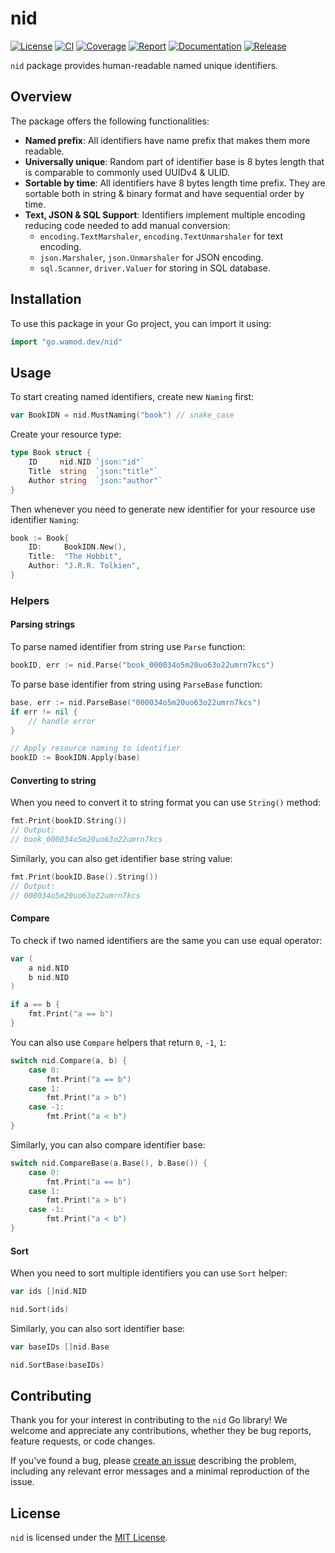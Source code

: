 # nid

[![License][license.icon]][license.page]
[![CI][ci.icon]][ci.page]
[![Coverage][coverage.icon]][coverage.page]
[![Report][report.icon]][report.page]
[![Documentation][docs.icon]][docs.page]
[![Release][release.icon]][release.page]

`nid` package provides human-readable named unique identifiers.

## Overview

The package offers the following functionalities:

- **Named prefix**: All identifiers have name prefix that makes them more readable.
- **Universally unique**: Random part of identifier base is 8 bytes length that is comparable to commonly used UUIDv4 & ULID.
- **Sortable by time**: All identifiers have 8 bytes length time prefix. They are sortable both in string & binary format and have sequential order by time.
- **Text, JSON & SQL Support**: Identifiers implement multiple encoding reducing code needed to add manual conversion:
    -  `encoding.TextMarshaler`, `encoding.TextUnmarshaler` for text encoding.
    -  `json.Marshaler`, `json.Unmarshaler` for JSON encoding.
    -  `sql.Scanner`, `driver.Valuer` for storing in SQL database.

## Installation

To use this package in your Go project, you can import it using:

```go
import "go.wamod.dev/nid"
```

## Usage

To start creating named identifiers, create new `Naming` first:

```go
var BookIDN = nid.MustNaming("book") // snake_case 
```

Create your resource type:

```go
type Book struct {
    ID     nid.NID `json:"id"`
    Title  string  `json:"title"`
    Author string  `json:"author"`
}
```

Then whenever you need to generate new identifier for your resource use identifier `Naming`:

```go
book := Book{
    ID:     BookIDN.New(),
    Title:  "The Hobbit",
    Author: "J.R.R. Tolkien",
}
```

### Helpers

#### Parsing strings

To parse named identifier from string use `Parse` function:

```go
bookID, err := nid.Parse("book_000034o5m20uo63o22umrn7kcs")
```

To parse base identifier from string using `ParseBase` function:

```go
base, err := nid.ParseBase("000034o5m20uo63o22umrn7kcs")
if err != nil {
    // handle error
}

// Apply resource naming to identifier
bookID := BookIDN.Apply(base)
```

#### Converting to string

When you need to convert it to string format you can use `String()` method:

```go
fmt.Print(bookID.String()) 
// Output:
// book_000034o5m20uo63o22umrn7kcs
```

Similarly, you can also get identifier base string value:

```go
fmt.Print(bookID.Base().String())
// Output:
// 000034o5m20uo63o22umrn7kcs
```

#### Compare

To check if two named identifiers are the same you can use equal operator:

```go
var (
    a nid.NID
    b nid.NID
)

if a == b {
    fmt.Print("a == b")
}
```

You can also use `Compare` helpers that return `0`, `-1`, `1`:

```go
switch nid.Compare(a, b) {
    case 0:
        fmt.Print("a == b")
    case 1:
        fmt.Print("a > b")
    case -1:
        fmt.Print("a < b")
}
```

Similarly, you can also compare identifier base:
```go
switch nid.CompareBase(a.Base(), b.Base()) {
    case 0:
        fmt.Print("a == b")
    case 1:
        fmt.Print("a > b")
    case -1:
        fmt.Print("a < b")
}
```

#### Sort

When you need to sort multiple identifiers you can use `Sort` helper:

```go
var ids []nid.NID

nid.Sort(ids)
```

Similarly, you can also sort identifier base:
```go
var baseIDs []nid.Base

nid.SortBase(baseIDs)
```

## Contributing

Thank you for your interest in contributing to the `nid` Go library! We welcome and appreciate any contributions, whether they be bug reports, feature requests, or code changes.

If you've found a bug, please [create an issue][issue.page] describing the problem, including any relevant error messages and a minimal reproduction of the issue.

## License

`nid` is licensed under the [MIT License][license.page].

[issue.page]:    https://github.com/wamod-dev/nid/issues/new/choose
[license.icon]:  https://img.shields.io/badge/license-MIT-green.svg
[license.page]:  https://github.com/wamod-dev/nid/blob/main/LICENSE
[ci.icon]:       https://github.com/wamod-dev/nid/actions/workflows/go.yml/badge.svg
[ci.page]:       https://github.com/wamod-dev/nid/actions/workflows/go.yml
[coverage.icon]: https://codecov.io/gh/wamod-dev/nid/graph/badge.svg?token=YO8HCMUVK9
[coverage.page]: https://codecov.io/gh/wamod-dev/nid
[report.icon]:   https://goreportcard.com/badge/go.wamod.dev/nid
[report.page]:   https://goreportcard.com/report/go.wamod.dev/nid
[docs.icon]:     https://godoc.org/go.wamod.dev/nid?status.svg
[docs.page]:     http://godoc.org/go.wamod.dev/nid
[release.icon]:  https://img.shields.io/github/release/wamod-dev/nid.svg
[release.page]:  https://github.com/wamod-dev/nid/releases/latest